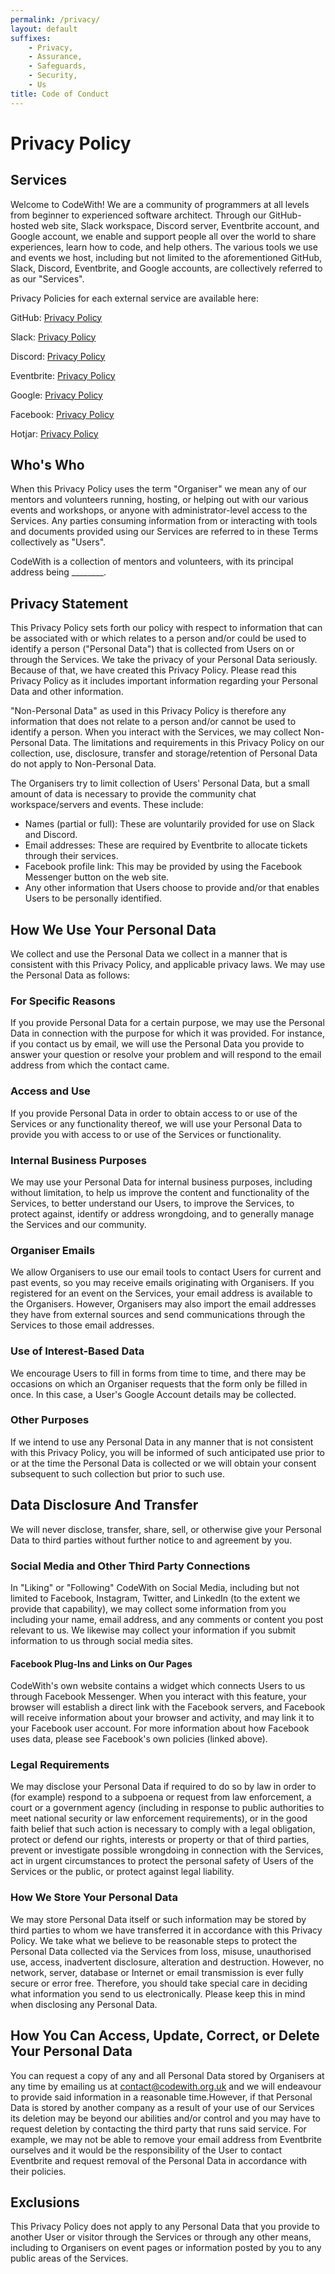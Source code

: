 ```yaml
---
permalink: /privacy/
layout: default
suffixes:
    - Privacy,
    - Assurance,
    - Safeguards,
    - Security,
    - Us
title: Code of Conduct
---
```


# Privacy Policy
## Services

Welcome to CodeWith! We are a community of programmers at all levels from beginner to experienced software architect. Through our GitHub-hosted web site, Slack workspace, Discord server, Eventbrite account, and Google account, we enable and support people all over the world to share experiences, learn how to code, and help others. The various tools we use and events we host, including but not limited to the aforementioned GitHub, Slack, Discord, Eventbrite, and Google accounts, are collectively referred to as our "Services".

Privacy Policies for each external service are available here:

GitHub: [Privacy Policy](https://docs.github.com/en/github/site-policy/github-privacy-statement)

Slack: [Privacy Policy](https://slack.com/intl/en-gb/trust/privacy/privacy-policy)

Discord: [Privacy Policy](https://discord.com/privacy)

Eventbrite: [Privacy Policy](https://www.eventbrite.co.uk/support/articles/en_US/Troubleshooting/eventbrite-privacy-policy?lg=en_GB)

Google: [Privacy Policy](https://policies.google.com/privacy?hl=en-US)

Facebook: [Privacy Policy](https://www.facebook.com/policy.php)

Hotjar: [Privacy Policy](https://www.hotjar.com/legal/policies/privacy/)

## Who's Who

When this Privacy Policy uses the term "Organiser" we mean any of our mentors and volunteers running, hosting, or helping out with our various events and workshops, or anyone with administrator-level access to the Services. Any parties consuming information from or interacting with tools and documents provided using our Services are referred 
to in these Terms collectively as "Users".

CodeWith is a collection of mentors and volunteers, with its principal address being ________.


## Privacy Statement
This Privacy Policy sets forth our policy with respect to information that can be associated with or which relates to a person and/or could be used to identify a person ("Personal Data") that is collected from Users on or through the Services. We take the privacy of your Personal Data seriously. Because of that, we have created this Privacy Policy. Please read this Privacy Policy as it includes important information regarding your Personal Data and other information.

"Non-Personal Data" as used in this Privacy Policy is therefore any information that does not relate to a person and/or cannot be used to identify a person. When you interact with the Services, we may collect Non-Personal Data. The limitations and requirements in this Privacy Policy on our collection, use, disclosure, transfer and storage/retention of Personal Data do not apply to Non-Personal Data.

The Organisers try to limit collection of Users' Personal Data, but a small amount of data is necessary to provide the community chat workspace/servers and events. These include:

* Names (partial or full): These are voluntarily provided for use on Slack and Discord.
* Email addresses: These are required by Eventbrite to allocate tickets through their services.
* Facebook profile link: This may be provided by using the Facebook Messenger button on the web site.
* Any other information that Users choose to provide and/or that enables Users to be personally identified.

## How We Use Your Personal Data
We collect and use the Personal Data we collect in a manner that is consistent with this Privacy Policy, and applicable privacy laws. We may use the Personal Data as follows:
### For Specific Reasons
If you provide Personal Data for a certain purpose, we may use the Personal Data in connection with the purpose for which it was provided. For instance, if you contact us by email, we will use the Personal Data you provide to answer your question or resolve your problem and will respond to the email address from which the contact came.

### Access and Use
If you provide Personal Data in order to obtain access to or use of the Services or any functionality thereof, we will use your Personal Data to provide you with access to or use of the Services or functionality.
### Internal Business Purposes
We may use your Personal Data for internal business purposes, including without limitation, to help us improve the content and functionality of the Services, to better understand our Users, to improve the Services, to protect against, identify or address wrongdoing, and to generally manage the Services and our community.
### Organiser Emails
We allow Organisers to use our email tools to contact Users for current and past events, so you may receive emails originating with Organisers. If you registered for an event on the Services, your email address is available to the Organisers. However, Organisers may also import the email addresses they have from external sources and send communications through the Services to those email addresses.
### Use of Interest-Based Data

We encourage Users to fill in forms from time to time, and there may be occasions on which an Organiser requests that the form only be filled in once. In this case, a User's Google Account details may be collected.
### Other Purposes
If we intend to use any Personal Data in any manner that is not consistent with this Privacy Policy, you will be informed of such anticipated use prior to or at the time the Personal Data is collected or we will obtain your consent subsequent to such collection but prior to such use.
## Data Disclosure And Transfer
We will never disclose, transfer, share, sell, or otherwise give your Personal Data to third parties without further notice to and agreement by you.
### Social Media and Other Third Party Connections
In "Liking" or "Following" CodeWith on Social Media, including but not limited to Facebook, Instagram, Twitter, and LinkedIn (to the extent we provide that capability), we may collect some information from you including your name, email address, and any comments or content you post relevant to us. We likewise may collect your information if you submit information to us through social media sites.

#### Facebook Plug-Ins and Links on Our Pages
CodeWith's own website contains a widget which connects Users to us through Facebook Messenger. When you interact with this feature, your browser will establish a direct link with the Facebook servers, and Facebook will receive information about your browser and activity, and may link it to your Facebook user account. For more information about how Facebook uses data, please see Facebook's own policies (linked above).

### Legal Requirements
We may disclose your Personal Data if required to do so by law in order to (for example) respond to a subpoena or request from law enforcement, a court or a government agency (including in response to public authorities to meet national security or law enforcement requirements), or in the good faith belief that such action is necessary to
comply with a legal obligation, 
protect or defend our rights, interests or property or that of third parties, 
prevent or investigate possible wrongdoing in connection with the Services, 
act in urgent circumstances to protect the personal safety of Users of the Services or the public, or 
protect against legal liability.

### How We Store Your Personal Data
We may store Personal Data itself or such information may be stored by third parties to whom we have transferred it in accordance with this Privacy Policy. We take what we believe to be reasonable steps to protect the Personal Data collected via the Services from loss, misuse, unauthorised use, access, inadvertent disclosure, alteration and destruction. However, no network, server, database or Internet or email transmission is ever fully secure or error free. Therefore, you should take special care in deciding what information you send to us electronically. Please keep this  in mind when disclosing any Personal Data.

## How You Can Access, Update, Correct, or Delete Your Personal Data
You can request a copy of any and all Personal Data stored by Organisers at any time by emailing us at contact@codewith.org.uk and we will endeavour to provide said information in a reasonable time.However, if that Personal Data is stored by another company as a result of your use of our Services its deletion may be beyond our abilities and/or control and you may have to request deletion by contacting the third party that runs said service. For example, we may not be able to remove your email address from Eventbrite ourselves and it would be the responsibility of the User to contact Eventbrite and request removal of the Personal Data in accordance with their policies.

## Exclusions
This Privacy Policy does not apply to any Personal Data that you provide to another User or visitor through the Services or through any other means, including to Organisers on event pages or information posted by you to any public areas of the Services.